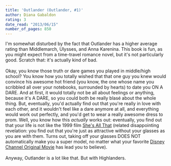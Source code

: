 ```yaml
---
title: 'Outlander (Outlander, #1)'
author: Diana Gabaldon
rating: 3
date_read: "2013/06/15"
number_of_pages: 850
---
```


I'm somewhat disturbed by the fact that Outlander has a higher average rating than Middlemarch, Ulysses, and Anna Karenina. This book is fun, as you might expect from a time-travel romance novel, but it's not particularly good. Scratch that: it's actually kind of bad.<br/><br/>Okay, you know those truth or dare games you played in middle/high school? You know how you totally wished that that one guy you knew would convince his awesome hot friend (you know, the one whose name you scribbled all over your notebooks, surrounded by hearts) to date you ON A DARE. And at first, it would totally not be all about feelings or anything, because it's A DARE, so you could both be really blasé about the whole thing. But, eventually, you'd actually find out that you're really in love with each other, and it wouldn't feel like a dare anymore at all, and everything would work out perfectly, and you'd get to wear a really awesome dress to prom. Well, you know how this <i>actually</i> works out: eventually, you find out that your life is not like the 1999 film <a href="http://www.youtube.com/watch?v=yFwkhn35Szk">She's All That</a> (related disappointing revelation: you find out that you're just as attractive without your glasses as you are with them. Turns out, taking off your glasses DOES NOT automatically make you a super model, no matter what your favorite <a href="http://www.youtube.com/watch?v=xQWSsPvVUaY">Disney Channel Original Movie</a> has lead you to believe).<br/><br/>Anyway, Outlander is a lot like that. But with Highlanders.